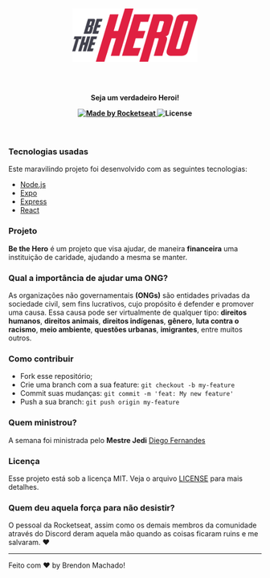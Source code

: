 <h1 align="center"><img src="./img/logo@3x.png" width="250px"/></h1><br>
<h4 align="center">
<b align="center">Seja um verdadeiro Heroi!</b>
<p>
  <a href="https://rocketseat.com.br">
    <img alt="Made by Rocketseat" src="https://img.shields.io/badge/made%20by-Rocketseat-red">
  </a>
  <img alt="License" src="https://img.shields.io/badge/license-MIT-red">
</p>
</h4>
<br>

### Tecnologias usadas
Este maravilindo projeto foi desenvolvido com as seguintes tecnologias:
- [Node.js](https://nodejs.org/en/)
- [Expo](https://expo.io/)
- [Express](https://expressjs.com/pt-br/)
- [React](https://pt-br.reactjs.org/)


### Projeto

<b>Be the Hero</b> é um projeto que visa ajudar, de maneira <b>financeira</b> uma instituição de caridade, ajudando a mesma se manter. 

### Qual a importância de ajudar uma ONG? <br>
As organizações não governamentais <b>(ONGs)</b> são entidades privadas da sociedade civil, sem fins lucrativos, cujo propósito é defender e promover uma causa. Essa causa pode ser virtualmente de qualquer tipo: <b>direitos humanos</b>, <b>direitos animais</b>, <b>direitos indígenas</b>, <b>gênero</b>, <b>luta contra o racismo</b>, <b>meio ambiente</b>, <b>questões urbanas</b>, <b>imigrantes</b>, entre muitos outros.

### Como contribuir

- Fork esse repositório;
- Crie uma branch com a sua feature: `git checkout -b my-feature`
- Commit suas mudanças: `git commit -m 'feat: My new feature'`
- Push a sua branch: `git push origin my-feature`

### Quem ministrou?

A semana foi ministrada pelo <b>Mestre Jedi</b> [Diego Fernandes](https://github.com/diego3g)

### Licença

Esse projeto está sob a licença MIT. Veja o arquivo [LICENSE](LICENSE) para mais detalhes.

### Quem deu aquela força para não desistir?

O pessoal da Rocketseat, assim como os demais membros da comunidade através do Discord deram aquela mão quando as coisas ficaram ruins e me salvaram. ❤️

---

Feito com ❤️ by Brendon Machado!
